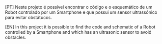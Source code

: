 [PT] Neste projeto é possível encontrar o código e o esquemático de um Robot controlado por um Smartphone e que possui um sensor ultrassónico para evitar obstátucos.

[EN] In this project it is possible to find the code and schematic of a Robot controlled by a Smartphone and which has an ultrasonic sensor to avoid obstacles.
